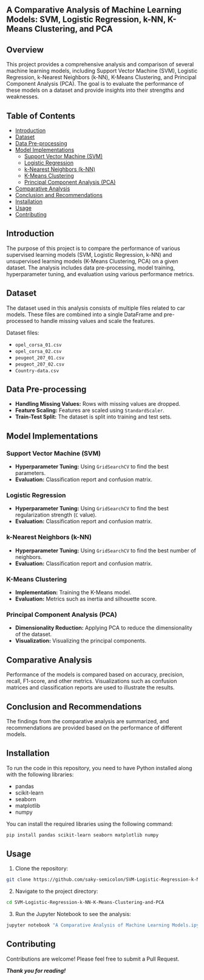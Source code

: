 ## A Comparative Analysis of Machine Learning Models: SVM, Logistic Regression, k-NN, K-Means Clustering, and PCA

## Overview

This project provides a comprehensive analysis and comparison of several machine learning models, including Support Vector Machine (SVM), Logistic Regression, k-Nearest Neighbors (k-NN), K-Means Clustering, and Principal Component Analysis (PCA). The goal is to evaluate the performance of these models on a dataset and provide insights into their strengths and weaknesses.

## Table of Contents

- [Introduction](#introduction)
- [Dataset](#dataset)
- [Data Pre-processing](#data-pre-processing)
- [Model Implementations](#model-implementations)
  - [Support Vector Machine (SVM)](#support-vector-machine-svm)
  - [Logistic Regression](#logistic-regression)
  - [k-Nearest Neighbors (k-NN)](#k-nearest-neighbors-knn)
  - [K-Means Clustering](#k-means-clustering)
  - [Principal Component Analysis (PCA)](#principal-component-analysis-pca)
- [Comparative Analysis](#comparative-analysis)
- [Conclusion and Recommendations](#conclusion-and-recommendations)
- [Installation](#installation)
- [Usage](#usage)
- [Contributing](#contributing)

## Introduction

The purpose of this project is to compare the performance of various supervised learning models (SVM, Logistic Regression, k-NN) and unsupervised learning models (K-Means Clustering, PCA) on a given dataset. The analysis includes data pre-processing, model training, hyperparameter tuning, and evaluation using various performance metrics.

## Dataset

The dataset used in this analysis consists of multiple files related to car models. These files are combined into a single DataFrame and pre-processed to handle missing values and scale the features.

Dataset files:
- `opel_corsa_01.csv`
- `opel_corsa_02.csv`
- `peugeot_207_01.csv`
- `peugeot_207_02.csv`
- `Country-data.csv`

## Data Pre-processing

- **Handling Missing Values:** Rows with missing values are dropped.
- **Feature Scaling:** Features are scaled using `StandardScaler`.
- **Train-Test Split:** The dataset is split into training and test sets.

## Model Implementations

### Support Vector Machine (SVM)

- **Hyperparameter Tuning:** Using `GridSearchCV` to find the best parameters.
- **Evaluation:** Classification report and confusion matrix.

### Logistic Regression

- **Hyperparameter Tuning:** Using `GridSearchCV` to find the best regularization strength (`C` value).
- **Evaluation:** Classification report and confusion matrix.

### k-Nearest Neighbors (k-NN)

- **Hyperparameter Tuning:** Using `GridSearchCV` to find the best number of neighbors.
- **Evaluation:** Classification report and confusion matrix.

### K-Means Clustering

- **Implementation:** Training the K-Means model.
- **Evaluation:** Metrics such as inertia and silhouette score.

### Principal Component Analysis (PCA)

- **Dimensionality Reduction:** Applying PCA to reduce the dimensionality of the dataset.
- **Visualization:** Visualizing the principal components.

## Comparative Analysis

Performance of the models is compared based on accuracy, precision, recall, F1-score, and other metrics. Visualizations such as confusion matrices and classification reports are used to illustrate the results.

## Conclusion and Recommendations

The findings from the comparative analysis are summarized, and recommendations are provided based on the performance of different models.

## Installation

To run the code in this repository, you need to have Python installed along with the following libraries:
- pandas
- scikit-learn
- seaborn
- matplotlib
- numpy

You can install the required libraries using the following command:
```bash
pip install pandas scikit-learn seaborn matplotlib numpy
```

## Usage

1. Clone the repository:
```bash
git clone https://github.com/saky-semicolon/SVM-Logistic-Regression-k-NN-K-Means-Clustering-and-PCA.git
```

2. Navigate to the project directory:
```bash
cd SVM-Logistic-Regression-k-NN-K-Means-Clustering-and-PCA
```

3. Run the Jupyter Notebook to see the analysis:
```bash
jupyter notebook "A Comparative Analysis of Machine Learning Models.ipynb"
```

## Contributing

Contributions are welcome! Please feel free to submit a Pull Request.

<b> <i> Thank you for reading! </i> </b>